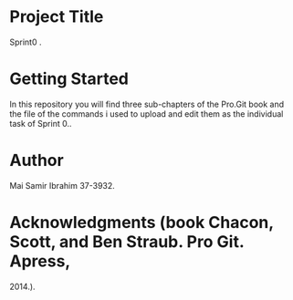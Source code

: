 # **Project Title** 
Sprint0 .

# **Getting Started**
In this repository you will find three sub-chapters of the Pro.Git book and the file of the commands i used to upload and edit them as the individual task of Sprint 0..

# **Author**
 Mai Samir Ibrahim 37-3932.

# **Acknowledgments** (book Chacon, Scott, and Ben Straub. Pro Git. Apress,
2014.).
